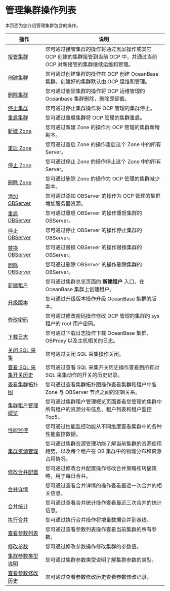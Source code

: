 # 管理集群操作列表 


本页面为您介绍管理集群包含的操作。


|                              操作                              |                                  说明                                  |
|--------------------------------------------------------------|----------------------------------------------------------------------|
| [接管集群](3.basic-operations/1.takeover-cluster.md)          | 您可通过接管集群的操作将通过黑屏操作或其它 OCP 创建的集群接管到当前 OCP 中，并通过当前 OCP 对新接管的集群继续运维和管理。 |
| [创建集群](3.basic-operations/2.create-a-cluster.md)          | 您可通过创建集群的操作在 OCP 创建 OceanBase 集群。创建好的集群默认由 OCP 运维和管理。                |
| [删除集群](3.basic-operations/3.delete-a-cluster.md)          | 您可通过删除集群的操作将 OCP 运维管理的 Oceanbase 集群删除，删除即卸载。                         |
| [停止集群](3.basic-operations/4.userguide-stop-a-cluster.md)          | 您可通过停止集群操作将 OCP 管理的集群停止。                                             |
| [重启集群](3.basic-operations/6.restart-a-cluster.md)          | 您可通过重启集群将 OCP 管理的集群重启。                                               |
| [新建 Zone](3.basic-operations/7.manage-cluster-zones/1.userguide-create-zone.md)       | 您可通过新建 Zone 的操作为 OCP 管理的集群新增副本。                                      |
| [重启 Zone](3.basic-operations/7.manage-cluster-zones/3.userguide-restart-zone.md)       | 您可通过重启 Zone 的操作重启这个 Zone 中的所有 Server。                                |
| [停止 Zone](3.basic-operations/7.manage-cluster-zones/5.userguide-stop-zone.md)       | 您可通过停止 Zone 的操作停止这个 Zone 中的所有 Server。                                |
| [删除 Zone](3.basic-operations/7.manage-cluster-zones/7.userguide-delete-a-zone.md)       | 您可通过删除 Zone 的操作为 OCP 管理的集群减少副本。                                      |
| [添加 OBServer](3.basic-operations/8.manage-the-observer-cluster/1.cluster-add-observer.md)   | 您可通过添加 OBServer 的操作为 OCP 管理的集群增加服务器资源。                               |
| [重启 OBServer](3.basic-operations/8.manage-the-observer-cluster/3.cluster-restart-observer.md)   | 您可通过重启 OBServer 的操作重启集群的 OBServer。                                   |
| [停止 OBServer](3.basic-operations/8.manage-the-observer-cluster/5.cluster-stop-observer.md)   | 您可通过停止 OBServer 的操作停止集群的 OBServer。                                   |
| [替换 OBServer](3.basic-operations/8.manage-the-observer-cluster/7.cluster-replace-observer.md)   | 您可通过替换 OBServer 的操作替换集群的 OBServer。                                   |
| [删除 OBServer](3.basic-operations/8.manage-the-observer-cluster/9.cluster-delete-observer.md)   | 您可通过删除 OBServer 的操作删除集群的 OBServer。                                   |
| [新建租户](../5.manage-tenants/2.basic-tenant-operations/1.userguide-create-a-tenant.md)          | 您可通过集群总览页面的 **新建租户** 入口，在 OceanBase 集群上创建租户。                         |
| [升级版本](3.basic-operations/11.userguide-upgrade-version.md)          | 您可通过升级版本操作升级 OceanBase 集群的版本。                                        |
| [修改密码](3.basic-operations/13.userguide-change-password.md)          | 您可通过修改密码操作修改 OCP 管理的集群的 sys 租户的 root 用户密码。                           |
| [下载日志](3.basic-operations/15.download-log.md)          | 您可通过下载日志操作下载 OceanBase 集群、OBProxy 以及主机相关的日志。                         |
| [关闭 SQL 采集](3.basic-operations/16.cluster-disable-sql-collection.md)     | 您可通过关闭 SQL 采集操作关闭。                                                   |
| [查看 SQL 采集开关历史](3.basic-operations/18.cluster-view-the-sql-collection-switch-history.md) | 您可通过查看 SQL 采集开关历史操作查看到所有对 SQL 采集动作的开关的历史记录。                          |
| [查看集群拓扑图](../4.manage-clusters/4.userguide-view-the-cluster-topology.md)       | 您可通过查看集群拓扑图操作查看集群和租户中各 Zone 与 OBServer 节点之间的逻辑关系。                    |
| [集群租户管理概览](../4.manage-clusters/6.userguide-cluster-tenant-management-overview.md)      | 您可通过集群租户管理概览页面查看您管理的集群中所有租户的资源分布信息、租户列表和租户监控 Top5。                   |
| [性能监控](../4.manage-clusters/8.cluster-performance-monitoring.md)          | 您可通过性能监控功能从不同维度查看集群中的各种性能监控数据。                                       |
| [集群资源管理](../4.manage-clusters/10.cluster-resource-management.md)        | 您可通过集群资源管理功能了解当前集群的资源使用趋势，以及每个租户在 OB 集群中的物理分布和资源占用情况。                |
| [修改合并配置](11.merge-management/1.userguide-modify-a-merge-configuration.md)        | 您可通过修改合并配置操作修改合并策略和转储策略，用于每日合并。                                      |
| [合并详情](11.merge-management/3.cluster-merge-details.md)          | 您可通过查看合并详情的操作查看最近一次合并的相关信息。                                          |
| [合并统计](11.merge-management/5.cluster-merging-statistics.md)          | 您可通过查看合并统计操作查看最近三次合并的统计信息。                                           |
| [执行合并](11.merge-management/7.cluster-perform-merge.md)          | 您可通过执行合并操作将增量数据合并到基线。                                                |
| [查看参数列表](12.parameters/1.cluster-view-the-parameter-list.md)        | 您可通过查看参数列表操作查看当前集群的所有参数。                                             |
| [修改参数](12.parameters/3.cluster-modify-parameters.md)          | 您可通过修改参数操作修改集群的参数值。                                                  |
| [集群参数类型说明](12.parameters/5.cluster-parameter-type.md)      | 您可通过集群参数类型说明了解集群参数的类型。                                               |
| [查看参数修改历史](12.parameters/6.cluster-view-parameter-modification-history.md)      | 您可通过查看参数修改历史查看参数修改记录。                                                |






